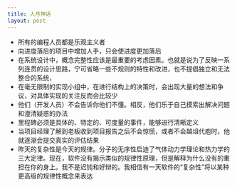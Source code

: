 ```yaml
---
title: 人月神话
layout: post
---
```


* 所有的编程人员都是乐观主义者 
* 向进度落后的项目中增加人手，只会使进度更加落后 
* 在系统设计中，概念完整性应该是最重要的考虑因素。也就是说为了反映一系列连贯的设计思路，宁可省略一些不规则的特性和改进，也不提倡独立和无法整合的系统， 
* 在毫无限制的实现小组中，在进行结构上的决策时，会出现大量的想法和争议，对具体实现的关注反而会比较少 
* 他们（开发人员）不会告诉你他们不懂。相反，他们乐于自己摸索出解决问题和澄清疑惑的办法 
* 里程碑必须是具体的、特定的、可度量的事件，能够进行清晰定义 
* 当项目经理了解到老板收到项目报告之后不会惊慌，或者不会越俎代庖时，他就逐渐会提交真实的评估结果 
* 昨天的复杂性是今天的规律。分子的无序性启迪了气体动力学理论和热力学的三大定律。现在，软件没有揭示类似的规律性原理，但是解释为什么没有的重担在你的身上。我不是迟钝和好辩的。我相信有一天软件的“复杂性”将以某种更高级的规律性概念来表达
